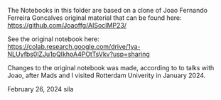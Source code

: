 The Notebooks in this folder are based on a clone of
Joao Fernando Ferreira Goncalves
original material that can be found here:
https://github.com/Joaoffg/AISocIMP23/

See the original notebook here:
https://colab.research.google.com/drive/1ya-NLUyfbs0lZJu1pQIkhoA4POtTsVkv?usp=sharing

Changes to the original notebook was made, according to
to talks with Joao, after Mads and I visited
Rotterdam Univerity in January 2024.

February 26, 2024
sila
